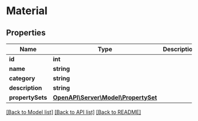 # Material

## Properties
Name | Type | Description | Notes
------------ | ------------- | ------------- | -------------
**id** | **int** |  | [readonly] 
**name** | **string** |  | [readonly] 
**category** | **string** |  | [readonly] 
**description** | **string** |  | [readonly] 
**propertySets** | [**OpenAPI\Server\Model\PropertySet**](PropertySet.md) |  | 

[[Back to Model list]](../README.md#documentation-for-models) [[Back to API list]](../README.md#documentation-for-api-endpoints) [[Back to README]](../README.md)


